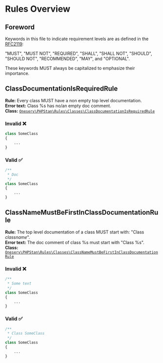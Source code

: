 # Rules Overview

## Foreword

Keywords in this file to indicate requirement levels are as defined in
the [RFC2119](https://www.ietf.org/rfc/rfc2119.txt):

"MUST", "MUST NOT", "REQUIRED", "SHALL", "SHALL NOT", "SHOULD", "SHOULD NOT", "RECOMMENDED", "MAY", and "OPTIONAL".

These keywords MUST always be capitalized to emphasize their importance.

## ClassDocumentationIsRequiredRule

**Rule:** Every class MUST have a non empty top level documentation.\
**Error text:** Class %s has no/an empty doc comment.\
**Class:**
[`Oneserv\PHPStan\Rules\Classes\ClassDocumentationIsRequiredRule`](src/Oneserv/PHPStan/Rules/Classes/ClassDocumentationIsRequiredRule.php)

### Invalid :x:

```php
class SomeClass
{
    ...
}
```

### Valid :white_check_mark:

```php
/**
 * Doc
 */
class SomeClass
{
    ...
}
```

## ClassNameMustBeFirstInClassDocumentationRule

**Rule:** The top level documentation of a class MUST start with: "Class _classname_".\
**Error text:** The doc comment of class %s must start with "Class %s".\
**Class:**
[`Oneserv\PHPStan\Rules\Classes\ClassNameMustBeFirstInClassDocumentationRule`](src/Oneserv/PHPStan/Rules/Classes/ClassNameMustBeFirstInClassDocumentationRule.php)

### Invalid :x:

```php
/**
 * Some text 
 */
class SomeClass
{
    ...
}
```

### Valid :white_check_mark:

```php
/**
 * Class SomeClass
 */
class SomeClass
{
    ...
}
```
